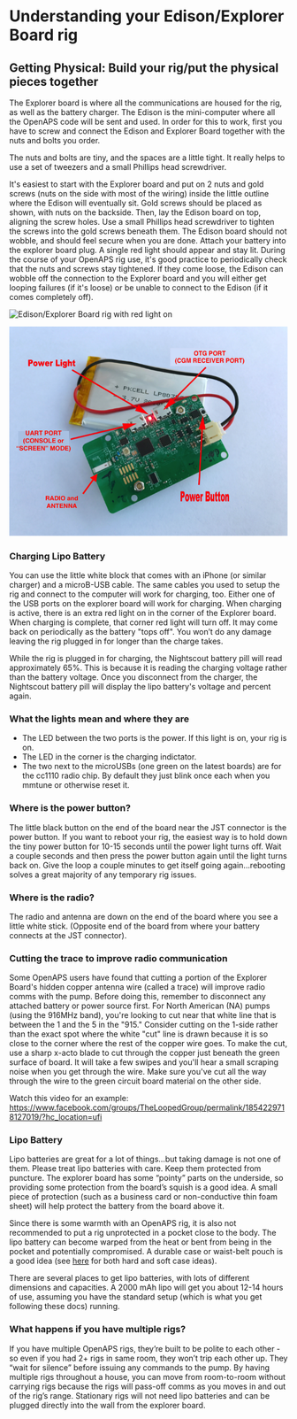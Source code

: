 # Understanding your Edison/Explorer Board rig

## Getting Physical: Build your rig/put the physical pieces together

The Explorer board is where all the communications are housed for the rig, as well as the battery charger.  The Edison is the mini-computer where all the OpenAPS code will be sent and used.  In order for this to work, first you have to screw and connect the Edison and Explorer Board together with the nuts and bolts you order.  

The nuts and bolts are tiny, and the spaces are a little tight.  It really helps to use a set of tweezers and a small Phillips head screwdriver.

It's easiest to start with the Explorer board and put on 2 nuts and gold screws (nuts on the side with most of the wiring) inside the little outline where the Edison will eventually sit.  Gold screws should be placed as shown, with nuts on the backside.  Then, lay the Edison board on top, aligning the screw holes.  Use a small Phillips head screwdriver to tighten the screws into the gold screws beneath them.  The Edison board should not wobble, and should feel secure when you are done.  Attach your battery into the explorer board plug.  A single red light should appear and stay lit.  During the course of your OpenAPS rig use, it's good practice to periodically check that the nuts and screws stay tightened.  If they come loose, the Edison can wobble off the connection to the Explorer board and you will either get looping failures (if it's loose) or be unable to connect to the Edison (if it comes completely off).

![Edison/Explorer Board rig with red light on](../../Images/Edison/Edison_Explorer_Board.png) 

![Edison/Explorer Board rig with labels](img/explorer.png) 

### Charging Lipo Battery

You can use the little white block that comes with an iPhone (or similar charger) and a microB-USB cable.  The same cables you used to setup the rig and connect to the computer will work for charging, too.  Either one of the USB ports on the explorer board will work for charging.  When charging is active, there is an extra red light on in the corner of the Explorer board.  When charging is complete, that corner red light will turn off.  It may come back on periodically as the battery "tops off".  You won’t do any damage leaving the rig plugged in for longer than the charge takes. 

While the rig is plugged in for charging, the Nightscout battery pill will read approximately 65%.  This is because it is reading the charging voltage rather than the battery voltage.  Once you disconnect from the charger, the Nightscout battery pill will display the lipo battery's voltage and percent again.

### What the lights mean and where they are

* The LED between the two ports is the power. If this light is on, your rig is on.
* The LED in the corner is the charging indictator.
* The two next to the microUSBs (one green on the latest boards) are for the cc1110 radio chip. By default they just blink once each when you mmtune or otherwise reset it.

### Where is the power button?

The little black button on the end of the board near the JST connector is the power button. If you want to reboot your rig, the easiest way is to hold down the tiny power button for 10-15 seconds until the power light turns off.  Wait a couple seconds and then press the power button again until the light turns back on.  Give the loop a couple minutes to get itself going again…rebooting solves a great majority of any temporary rig issues. 

### Where is the radio?

The radio and antenna are down on the end of the board where you see a little white stick. (Opposite end of the board from where your battery connects at the JST connector). 

### Cutting the trace to improve radio communication
Some OpenAPS users have found that cutting a portion of the Explorer Board's hidden copper antenna wire (called a trace) will improve radio comms with the pump. Before doing this, remember to disconnect any attached battery or power source first. For North American (NA) pumps (using the 916MHz band), you're looking to cut near that white line that is between the 1 and the 5 in the "915." Consider cutting on the 1-side rather than the exact spot where the white "cut" line is drawn because it is so close to the corner where the rest of the copper wire goes. To make the cut, use a sharp x-acto blade to cut through the copper just beneath the green surface of board. It will take a few swipes and you'll hear a small scraping noise when you get through the wire.  Make sure you've cut all the way through the wire to the green circuit board material on the other side.

Watch this video for an example: https://www.facebook.com/groups/TheLoopedGroup/permalink/1854229718127019/?hc_location=ufi

### Lipo Battery

Lipo batteries are great for a lot of things…but taking damage is not one of them.  Please treat lipo batteries with care.  Keep them protected from puncture.  The explorer board has some “pointy” parts on the underside, so providing some protection from the board’s squish is a good idea.  A small piece of protection (such as a business card or non-conductive thin foam sheet) will help protect the battery from the board above it.  

Since there is some warmth with an OpenAPS rig, it is also not recommended to put a rig unprotected in a pocket close to the body.  The lipo battery can become warped from the heat or bent from being in the pocket and potentially compromised.  A durable case or waist-belt pouch is a good idea (see [here](http://openaps.readthedocs.io/en/latest/docs/walkthrough/phase-0/hardware/edison.html#cases) for both hard and soft case ideas).  

There are several places to get lipo batteries, with lots of different dimensions and capacities.  A 2000 mAh lipo will get you about 12-14 hours of use, assuming you have the standard setup (which is what you get following these docs) running. 

### What happens if you have multiple rigs?

If you have multiple OpenAPS rigs, they’re built to be polite to each other - so even if you had 2+ rigs in same room, they won’t trip each other up. They “wait for silence” before issuing any commands to the pump. By having multiple rigs throughout a house, you can move from room-to-room without carrying rigs because the rigs will pass-off comms as you moves in and out of the rig’s range. Stationary rigs will not need lipo batteries and can be plugged directly into the wall from the explorer board.
